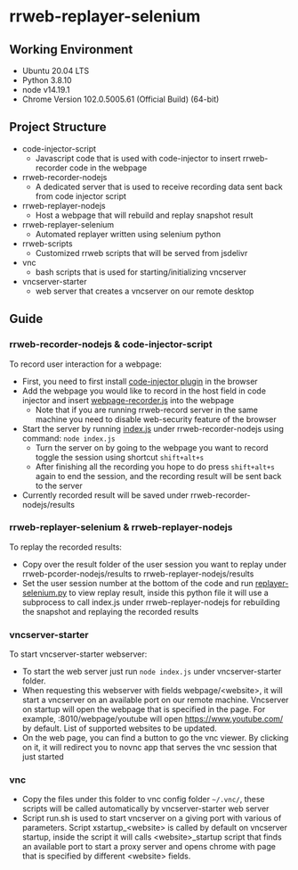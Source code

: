 # rrweb-replayer-selenium
## Working Environment
- Ubuntu 20.04 LTS
- Python 3.8.10
- node v14.19.1
- Chrome Version 102.0.5005.61 (Official Build) (64-bit)
## Project Structure
- code-injector-script
  - Javascript code that is used with code-injector to insert rrweb-recorder code in the webpage
- rrweb-recorder-nodejs
  - A dedicated server that is used to receive recording data sent back from code injector script
- rrweb-replayer-nodejs
  - Host a webpage that will rebuild and replay snapshot result
- rrweb-replayer-selenium
  - Automated replayer written using selenium python
- rrweb-scripts
  - Customized rrweb scripts that will be served from jsdelivr
- vnc
  - bash scripts that is used for starting/initializing vncserver
- vncserver-starter
  - web server that creates a vncserver on our remote desktop
## Guide
### rrweb-recorder-nodejs & code-injector-script
To record user interaction for a webpage:
- First, you need to first install [code-injector plugin](https://chrome.google.com/webstore/detail/code-injector/edkcmfocepnifkbnbkmlcmegedeikdeb) in the browser
- Add the webpage you would like to record in the host field in code injector and insert [webpage-recorder.js](https://github.com/StanleyZ0528/rrweb-replayer-selenium/blob/master/code-injector-script/webpage_recorder.js) into the webpage
  - Note that if you are running rrweb-record server in the same machine you need to disable web-security feature of the browser
- Start the server by running [index.js](https://github.com/StanleyZ0528/rrweb-replayer-selenium/blob/master/rrweb-recorder-nodejs/index.js) under rrweb-recorder-nodejs using command: `node index.js`
  - Turn the server on by going to the webpage you want to record toggle the session using shortcut `shift+alt+s`
  - After finishing all the recording you hope to do press `shift+alt+s` again to end the session, and the recording result will be sent back to the server
- Currently recorded result will be saved under rrweb-recorder-nodejs/results
### rrweb-replayer-selenium & rrweb-replayer-nodejs
To replay the recorded results:
- Copy over the result folder of the user session you want to replay under rrweb-pcorder-nodejs/results to rrweb-replayer-nodejs/results
- Set the user session number at the bottom of the code and run [replayer-selenium.py](https://github.com/StanleyZ0528/rrweb-replayer-selenium/blob/master/rrweb-replayer-selenium/replayer-selenium.py) to view replay result, inside this python file it will use a subprocess to call index.js under rrweb-replayer-nodejs for rebuilding the snapshot and replaying the recorded results
### vncserver-starter
To start vncserver-starter webserver:
- To start the web server just run `node index.js` under vncserver-starter folder.
- When requesting this webserver with fields webpage/\<website\>, it will start a vncserver on an available port on our remote machine. Vncserver on startup will open the webpage that is specified in the page. For example, <remote machine ip>:8010/webpage/youtube will open https://www.youtube.com/ by default. List of supported websites to be updated.
- On the web page, you can find a button to go the vnc viewer. By clicking on it, it will redirect you to novnc app that serves the vnc session that just started
### vnc
- Copy the files under this folder to vnc config folder `~/.vnc/`, these scripts will be called automatically by vncserver-starter web server
- Script run.sh is used to start vncserver on a giving port with various of parameters. Script xstartup_\<website\> is called by default on vncserver startup, inside the script it will calls \<website\>_startup script that finds an available port to start a proxy server and opens chrome with page that is specified by different \<website\> fields.
